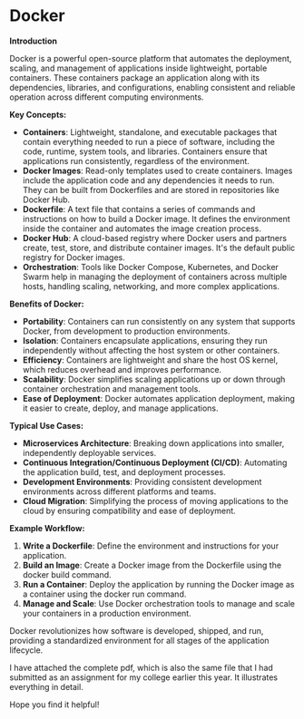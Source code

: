 # Docker

**Introduction**

Docker is a powerful open-source platform that automates the deployment, scaling, and management of applications inside lightweight, portable containers. These containers package an application along with its dependencies, libraries, and configurations, enabling consistent and reliable operation across different computing environments.

**Key Concepts:**

- **Containers**: Lightweight, standalone, and executable packages that contain everything needed to run a piece of software, including the code, runtime, system tools, and libraries. Containers ensure that applications run consistently, regardless of the environment.
- **Docker Images**: Read-only templates used to create containers. Images include the application code and any dependencies it needs to run. They can be built from Dockerfiles and are stored in repositories like Docker Hub.
- **Dockerfile**: A text file that contains a series of commands and instructions on how to build a Docker image. It defines the environment inside the container and automates the image creation process.
- **Docker Hub**: A cloud-based registry where Docker users and partners create, test, store, and distribute container images. It's the default public registry for Docker images.
- **Orchestration**: Tools like Docker Compose, Kubernetes, and Docker Swarm help in managing the deployment of containers across multiple hosts, handling scaling, networking, and more complex applications.

**Benefits of Docker:**

- **Portability**: Containers can run consistently on any system that supports Docker, from development to production environments.
- **Isolation**: Containers encapsulate applications, ensuring they run independently without affecting the host system or other containers.
- **Efficiency**: Containers are lightweight and share the host OS kernel, which reduces overhead and improves performance.
- **Scalability**: Docker simplifies scaling applications up or down through container orchestration and management tools.
- **Ease of Deployment**: Docker automates application deployment, making it easier to create, deploy, and manage applications.

**Typical Use Cases:**

- **Microservices Architecture**: Breaking down applications into smaller, independently deployable services.
- **Continuous Integration/Continuous Deployment (CI/CD)**: Automating the application build, test, and deployment processes.
- **Development Environments**: Providing consistent development environments across different platforms and teams.
- **Cloud Migration**: Simplifying the process of moving applications to the cloud by ensuring compatibility and ease of deployment.

**Example Workflow:**

1. **Write a Dockerfile**: Define the environment and instructions for your application.
1. **Build an Image**: Create a Docker image from the Dockerfile using the docker build command.
1. **Run a Container**: Deploy the application by running the Docker image as a container using the docker run command.
1. **Manage and Scale**: Use Docker orchestration tools to manage and scale your containers in a production environment.

Docker revolutionizes how software is developed, shipped, and run, providing a standardized environment for all stages of the application lifecycle.

I have attached the complete pdf, which is also the same file that I had submitted as an assignment for my college earlier this year. It illustrates everything in detail.

Hope you find it helpful!


